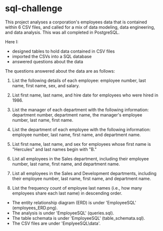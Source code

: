 # sql-challenge


This project analyses a corporation's employees data that is contained within 6 CSV files, and called for a mix of data modeling, data engineering, and data analysis. This was all completed in PostgreSQL.

Here I:

- designed tables to hold data contained in CSV files
- imported the CSVs into a SQL database
- answered questions about the data

The questions answered about the data are as follows:


1. List the following details of each employee: employee number, last name, first name, sex, and salary.

2. List first name, last name, and hire date for employees who were hired in 1986.

3. List the manager of each department with the following information: department number, department name, the manager's employee number, last name, first name.

4. List the department of each employee with the following information: employee number, last name, first name, and department name.

5. List first name, last name, and sex for employees whose first name is "Hercules" and last names begin with "B."

6. List all employees in the Sales department, including their employee number, last name, first name, and department name.

7. List all employees in the Sales and Development departments, including their employee number, last name, first name, and department name.

8. List the frequency count of employee last names (i.e., how many employees share each last name) in descending order.


- The entity relationship diagram (ERD) is under 'EmployeeSQL' (employees_ERD.png).
- The analysis is under 'EmployeeSQL' (queries.sql).
- The table schemata is under 'EmployeeSQL' (table_schemata.sql).
- The CSV files are under 'EmplyeeSQL\data'.
